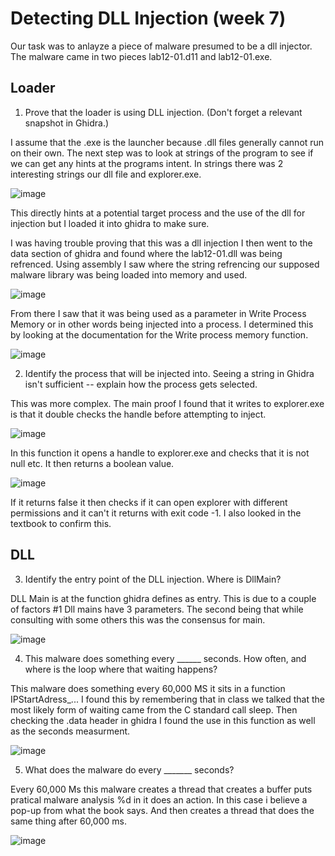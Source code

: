 # Detecting DLL Injection (week 7)

Our task was to anlayze a piece of malware presumed to be a dll injector. The malware came in two pieces lab12-01.d11 and lab12-01.exe. 

## Loader 

1) Prove that the loader is using DLL injection. (Don't forget a relevant snapshot in Ghidra.)

I assume that the .exe is the launcher because .dll files generally cannot run on their own. The next step was to look at strings of the program to see if we can get any hints at the programs intent. In strings there was 2 interesting strings our dll file and explorer.exe. 

![image](https://user-images.githubusercontent.com/44854053/233609247-70a6ed54-7a29-4604-bff0-c9dcdd5786ef.png)

This directly hints at a potential target process and the use of the dll for injection but I loaded it into ghidra to make sure. 

I was having trouble proving that this was a dll injection I then went to the data section of ghidra and found where the lab12-01.dll was being refrenced. Using assembly I saw where the string refrencing our supposed malware library was being loaded into memory and used.

![image](https://user-images.githubusercontent.com/44854053/233615130-9af0f901-cd38-4b18-b5d9-d5690884eaba.png)

From there I saw that it was being used as a parameter in Write Process Memory or in other words being injected into a process. I determined this by looking at the documentation for the Write process memory function. 

![image](https://user-images.githubusercontent.com/44854053/233614832-408b274a-6556-4d08-98f7-14d8848927a2.png)


2) Identify the process that will be injected into. Seeing a string in Ghidra isn't sufficient -- explain how the process gets selected.

This was more complex. The main proof I found that it writes to explorer.exe is that it double checks the handle before attempting to inject. 

![image](https://user-images.githubusercontent.com/44854053/233627715-2eea304f-f8d8-434f-a182-1155823aa859.png)

In this function it opens a handle to explorer.exe and checks that it is not null etc. It then returns a boolean value. 

![image](https://user-images.githubusercontent.com/44854053/233628280-1e5495e2-552d-4286-82cc-fbfde3caff7f.png)

If it returns false it then checks if it can open explorer with different permissions and it can't it returns with exit code -1. I also looked in the textbook to confirm this. 

## DLL 

3) Identify the entry point of the DLL injection. Where is DllMain?

DLL Main is at the function ghidra defines as entry. This is due to a couple of factors #1 Dll mains have 3 parameters. The second being that while consulting with some others this was the consensus for main. 

![image](https://user-images.githubusercontent.com/44854053/233632357-49257e2d-ecb2-432e-a8b2-89ec7dd2acb5.png)


4) This malware does something every ______ seconds. How often, and where is the loop where that waiting happens?

This malware does something every 60,000 MS it sits in a function IPStartAdress_... I found this by remembering that in class we talked that the most likely form of waiting came from the C standard call sleep.  Then checking the .data header in ghidra I found the use in this function as well as the seconds measurment. 

![image](https://user-images.githubusercontent.com/44854053/233634381-1365db47-16e2-4c54-998d-2c897255b73d.png)



5) What does the malware do every _______ seconds?

Every 60,000 Ms this malware creates a thread that creates a buffer puts pratical malware analysis %d in it does an action. In this case i believe a pop-up from what the book says. And then creates a thread that does the same thing after 60,000 ms. 

 ![image](https://user-images.githubusercontent.com/44854053/233635980-a30ed397-a1e6-4b61-a19a-fa6fc1028a3b.png)


